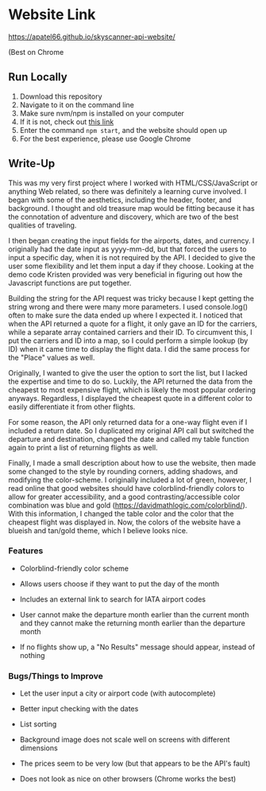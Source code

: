 # Website Link 
https://apatel66.github.io/skyscanner-api-website/

(Best on Chrome

## Run Locally
  1. Download this repository
  2. Navigate to it on the command line
  3. Make sure nvm/npm is installed on your computer
  4. If it is not, check out [this link](https://www.newline.co/@Adele/how-to-install-nodejs-and-npm-on-macos--22782681)
  5. Enter the command `npm start`, and the website should open up
  6. For the best experience, please use Google Chrome

## Write-Up
This was my very first project where I worked with HTML/CSS/JavaScript or anything Web related, so there was definitely a learning curve involved. I began with some of the aesthetics, including the header, footer, and background. I thought and old treasure map would be fitting because it has the connotation of adventure and discovery, which are two of the best qualities of traveling. 

I then began creating the input fields for the airports, dates, and currency. I originally had the date input as yyyy-mm-dd, but that forced the users to input a specific day, when it is not required by the API. I decided to give the user some flexibility and let them input a day if they choose.  Looking at the demo code Kristen provided was very beneficial in figuring out how the Javascript functions are put together. 

Building the string for the API request was tricky because I kept getting the string wrong and there were many more parameters. I used console.log() often to make sure the data ended up where I expected it.  I noticed that when the API returned a quote for a flight, it only gave an ID for the carriers, while a separate array contained carriers and their ID.  To circumvent this, I put the carriers and ID into a map, so I could perform a simple lookup (by ID) when it came time to display the flight data. I did the same process for the "Place" values as well.  

Originally, I wanted to give the user the option to sort the list, but I lacked the expertise and time to do so. Luckily, the API returned the data from the cheapest to most expensive flight, which is likely the most popular ordering anyways.  Regardless, I displayed the cheapest quote in a different color to easily differentiate it from other flights. 

For some reason, the API only returned data for a one-way flight even if I included a return date. So I duplicated my original API call but switched the departure and destination, changed the date and called my table function again to print a list of returning flights as well. 

Finally, I made a small description about how to use the website, then made some changed to the style by rounding corners, adding shadows, and modifying the color-scheme. I originally included a lot of green, however, I read online that good websites should have colorblind-friendly colors to allow for greater accessibility, and a good contrasting/accessible color combination was blue and gold (https://davidmathlogic.com/colorblind/). With this information, I changed the table color and the color that the cheapest flight was displayed in. Now, the colors of the website have a blueish and tan/gold theme, which I believe looks nice.

### Features
- Colorblind-friendly color scheme

- Allows users choose if they want to put the day of the month

- Includes an external link to search for IATA airport codes

- User cannot make the departure month earlier than the current month and they cannot make the returning month earlier than the departure month

- If no flights show up,  a "No Results" message should appear, instead of nothing

### Bugs/Things to Improve
- Let the user input a city or airport code (with autocomplete)

- Better input checking with the dates

- List sorting

- Background image does not scale well on screens with different dimensions

- The prices seem to be very low (but that appears to be the API's fault)

- Does not look as nice on other browsers (Chrome works the best)
